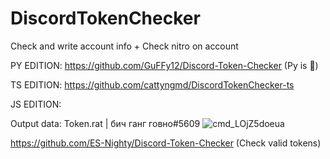 # DiscordTokenChecker
Check and write account info + Check nitro on account

PY EDITION: https://github.com/GuFFy12/Discord-Token-Checker (Py is 🤢)

TS EDITION: https://github.com/cattyngmd/DiscordTokenChecker-ts

JS EDITION:

Output data: Token.rat | бич ганг говно#5609
![cmd_LOjZ5doeua](https://cdn.discordapp.com/attachments/839478667779637279/854002675355484200/unknown.png)

https://github.com/ES-Nighty/Discord-Token-Checker (Check valid tokens)
